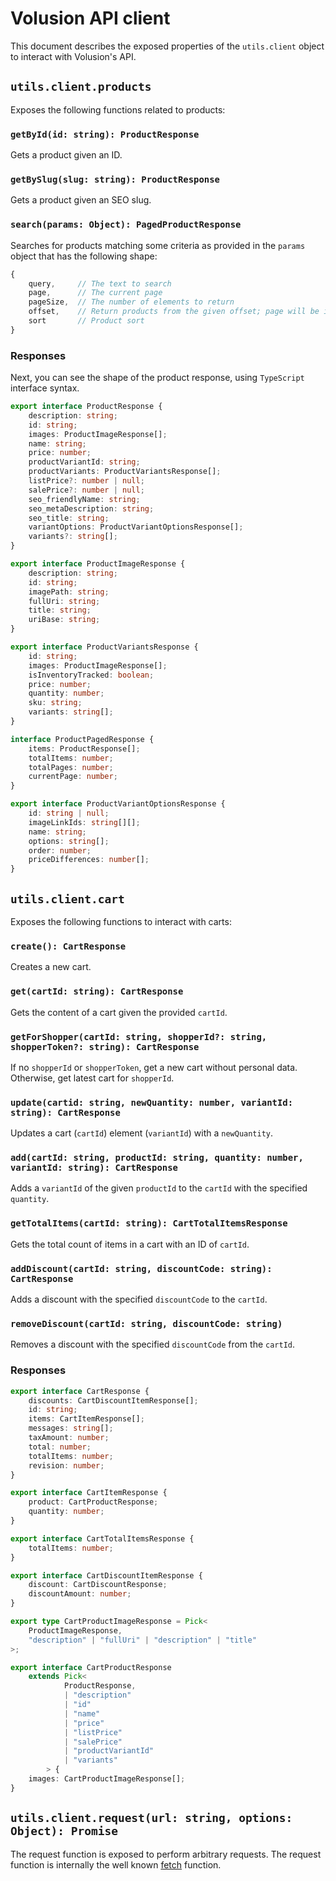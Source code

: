 # Volusion API client

This document describes the exposed properties of the `utils.client` object to interact
with Volusion's API.


## `utils.client.products`

Exposes the following functions related to products:

### `getById(id: string): ProductResponse`

Gets a product given an ID.

### `getBySlug(slug: string): ProductResponse`

Gets a product given an SEO slug.

### `search(params: Object): PagedProductResponse`

Searches for products matching some criteria as provided in the `params` object 
that has the following shape:

```js
{
    query,     // The text to search
    page,      // The current page
    pageSize,  // The number of elements to return
    offset,    // Return products from the given offset; page will be ingored
    sort       // Product sort
}
```

### Responses

Next, you can see the shape of the product response, using `TypeScript` interface
syntax.

```ts
export interface ProductResponse {
    description: string;
    id: string;
    images: ProductImageResponse[];
    name: string;
    price: number;
    productVariantId: string;
    productVariants: ProductVariantsResponse[];
    listPrice?: number | null;
    salePrice?: number | null;
    seo_friendlyName: string;
    seo_metaDescription: string;
    seo_title: string;
    variantOptions: ProductVariantOptionsResponse[];
    variants?: string[];
}

export interface ProductImageResponse {
    description: string;
    id: string;
    imagePath: string;
    fullUri: string;
    title: string;
    uriBase: string;
}

export interface ProductVariantsResponse {
    id: string;
    images: ProductImageResponse[];
    isInventoryTracked: boolean;
    price: number;
    quantity: number;
    sku: string;
    variants: string[];
}

interface ProductPagedResponse {
    items: ProductResponse[];
    totalItems: number;
    totalPages: number;
    currentPage: number;
}

export interface ProductVariantOptionsResponse {
    id: string | null;
    imageLinkIds: string[][];
    name: string;
    options: string[];
    order: number;
    priceDifferences: number[];
}
```


## `utils.client.cart`

Exposes the following functions to interact with carts:

### `create(): CartResponse`

Creates a new cart.

### `get(cartId: string): CartResponse`

Gets the content of a cart given the provided `cartId`.

### `getForShopper(cartId: string, shopperId?: string, shopperToken?: string): CartResponse`

If no `shopperId` or `shopperToken`, get a new cart without personal data. Otherwise, get latest cart for `shopperId`.

### `update(cartid: string, newQuantity: number, variantId: string): CartResponse`

Updates a cart (`cartId`) element (`variantId`) with a `newQuantity`.

### `add(cartId: string, productId: string, quantity: number, variantId: string): CartResponse`

Adds a `variantId` of the given `productId` to the `cartId` with the specified `quantity`.

### `getTotalItems(cartId: string): CartTotalItemsResponse`

Gets the total count of items in a cart with an ID of `cartId`.

### `addDiscount(cartId: string, discountCode: string): CartResponse`

Adds a discount with the specified `discountCode` to the `cartId`.

### `removeDiscount(cartId: string, discountCode: string)`

Removes a discount with the specified `discountCode` from the `cartId`.

### Responses

```ts
export interface CartResponse {
    discounts: CartDiscountItemResponse[];
    id: string;
    items: CartItemResponse[];
    messages: string[];
    taxAmount: number;
    total: number;
    totalItems: number;
    revision: number;
}

export interface CartItemResponse {
    product: CartProductResponse;
    quantity: number;
}

export interface CartTotalItemsResponse {
    totalItems: number;
}

export interface CartDiscountItemResponse {
    discount: CartDiscountResponse;
    discountAmount: number;
}

export type CartProductImageResponse = Pick<
    ProductImageResponse,
    "description" | "fullUri" | "description" | "title"
>;

export interface CartProductResponse
    extends Pick<
            ProductResponse,
            | "description"
            | "id"
            | "name"
            | "price"
            | "listPrice"
            | "salePrice"
            | "productVariantId"
            | "variants"
        > {
    images: CartProductImageResponse[];
}
```

## `utils.client.request(url: string, options: Object): Promise`

The request function is exposed to perform arbitrary requests. The request function is internally the
well known [fetch][fetch] function.


[fetch]: https://developer.mozilla.org/en-US/docs/Web/API/Fetch_API/Using_Fetch 
